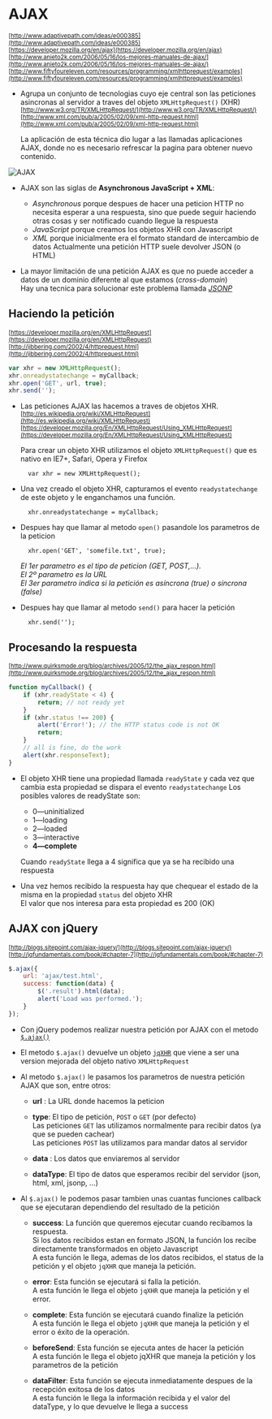 # AJAX

<sub>[http://www.adaptivepath.com/ideas/e000385](http://www.adaptivepath.com/ideas/e000385)</sub>  
<sub>[https://developer.mozilla.org/en/ajax](https://developer.mozilla.org/en/ajax)</sub>  
<sub>[http://www.anieto2k.com/2006/05/16/los-mejores-manuales-de-ajax/](http://www.anieto2k.com/2006/05/16/los-mejores-manuales-de-ajax/)</sub>  
<sub>[http://www.fiftyfoureleven.com/resources/programming/xmlhttprequest/examples](http://www.fiftyfoureleven.com/resources/programming/xmlhttprequest/examples)</sub>  

- Agrupa un conjunto de tecnologias cuyo eje central son las peticiones asincronas al servidor a traves del objeto `XMLHttpRequest()` (XHR)  
<sub>[http://www.w3.org/TR/XMLHttpRequest/](http://www.w3.org/TR/XMLHttpRequest/)  </sub>  
<sub>[http://www.xml.com/pub/a/2005/02/09/xml-http-request.html](http://www.xml.com/pub/a/2005/02/09/xml-http-request.html)  </sub>

    La aplicación de esta técnica dio lugar a las llamadas aplicaciones AJAX, donde no es necesario refrescar la pagina para obtener nuevo contenido.

![AJAX](https://raw.github.com/juanmaguitar/training-frontend-docs/master/AJAX/img/ajax.png)

- AJAX son las siglas de **Asynchronous JavaScript + XML**:
    - _Asynchronous_ porque despues de hacer una peticion HTTP no necesita esperar a una respuesta, sino que puede seguir haciendo otras cosas y ser notificado cuando llegue la respuesta
    - _JavaScript_ porque creamos los objetos XHR con Javascript
    - _XML_ porque inicialmente era el formato standard de intercambio de datos
    Actualmente una petición HTTP suele devolver JSON (o HTML)

- La mayor limitación de una petición AJAX es que no puede acceder a datos de un dominio diferente al que estamos (_cross-domain_)  
    Hay una tecnica para solucionar este problema llamada [_JSONP_](http://web.ontuts.com/tutoriales/jsonp-llamadas-ajax-entre-dominios/)


## Haciendo la petición

<sub>[https://developer.mozilla.org/en/XMLHttpRequest](https://developer.mozilla.org/en/XMLHttpRequest)</sub>  
<sub>[http://jibbering.com/2002/4/httprequest.html](http://jibbering.com/2002/4/httprequest.html)</sub>

```javascript
var xhr = new XMLHttpRequest();
xhr.onreadystatechange = myCallback;
xhr.open('GET', url, true);
xhr.send('');
```

- Las peticiones AJAX las hacemos a traves de objetos XHR.  
<sub>[http://es.wikipedia.org/wiki/XMLHttpRequest](http://es.wikipedia.org/wiki/XMLHttpRequest)</sub>  
<sub>[https://developer.mozilla.org/En/XMLHttpRequest/Using_XMLHttpRequest](https://developer.mozilla.org/En/XMLHttpRequest/Using_XMLHttpRequest)</sub>

    Para crear un objeto XHR utilizamos el objeto `XMLHttpRequest()` que es nativo en IE7+, Safari, Opera y Firefox

        var xhr = new XMLHttpRequest();

- Una vez creado el objeto XHR, capturamos el evento `readystatechange` de este objeto y le enganchamos una función.

        xhr.onreadystatechange = myCallback;

- Despues hay que llamar al metodo `open()` pasandole los parametros de la peticion

        xhr.open('GET', 'somefile.txt', true);

    _El 1er parametro es el tipo de peticion (GET, POST,…)._  
    _El 2º parametro es la URL_  
    _El 3er parametro indica si la petición es asíncrona (true) o síncrona (false)_  

- Despues hay que llamar al metodo `send()` para hacer la petición

        xhr.send('');

## Procesando la respuesta

<sub>[http://www.quirksmode.org/blog/archives/2005/12/the_ajax_respon.html](http://www.quirksmode.org/blog/archives/2005/12/the_ajax_respon.html)</sub>

```javascript
function myCallback() {
    if (xhr.readyState < 4) {
        return; // not ready yet
    }
    if (xhr.status !== 200) {
        alert('Error!'); // the HTTP status code is not OK
        return;
    }
    // all is fine, do the work
    alert(xhr.responseText);
}
```

- El objeto XHR tiene una propiedad llamada `readyState`  y cada vez que cambia esta propiedad se dispara el evento `readystatechange`
    Los posibles valores de readyState son:
    - 0—uninitialized
    - 1—loading
    - 2—loaded
    - 3—interactive
    - **4—complete**  
    
    Cuando `readyState` llega a 4 significa que ya se ha recibido una respuesta

- Una vez hemos recibido la respuesta hay que chequear el estado de la misma en la propiedad `status` del objeto XHR  
    El valor que nos interesa para esta propiedad es 200 (OK)


## AJAX con jQuery

<sub>[http://blogs.sitepoint.com/ajax-jquery/](http://blogs.sitepoint.com/ajax-jquery/)</sub>
<sub>[http://jqfundamentals.com/book/#chapter-7](http://jqfundamentals.com/book/#chapter-7)</sub>

```javascript
$.ajax({
    url: 'ajax/test.html',
    success: function(data) {
        $('.result').html(data);
        alert('Load was performed.');
    }
});
```

- Con jQuery podemos realizar nuestra petición por AJAX con el metodo [`$.ajax()`](http://api.jquery.com/jQuery.ajax/)

- El metodo `$.ajax()` devuelve un objeto [`jqXHR`](http://api.jquery.com/jQuery.ajax/#jqXHR) que viene a ser una version mejorada del objeto nativo `XMLHttpRequest`

- Al metodo `$.ajax()` le pasamos los parametros de nuestra petición AJAX que son, entre otros:
    
    - **url** : La URL donde hacemos la peticion

    - **type**: El tipo de petición, `POST` o  `GET` (por defecto)  
        Las peticiones `GET` las utilizamos normalmente para recibir datos (ya que se pueden cachear)  
        Las peticiones `POST` las utilizamos para mandar datos al servidor  
    
    - **data** : Los datos que enviaremos al servidor
    
    - **dataType**: El tipo de datos que esperamos recibir del servidor (json, html, xml, jsonp, …)

- Al `$.ajax()` le podemos pasar tambien unas cuantas funciones callback que se ejecutaran dependiendo del resultado de la petición
    
    - **success**: La función que queremos ejecutar cuando recibamos la respuesta.  
        Si los datos recibidos estan en formato JSON, la función los recibe directamente transformados en objeto Javascript  
        A esta función le llega, ademas de los datos recibidos, el status de la petición y el objeto `jqXHR` que maneja la petición.

    - **error**: Esta función se ejecutará si falla la petición.  
        A esta función le llega el objeto `jqXHR` que maneja la petición y el error.

    - **complete**: Esta función se ejecutará cuando finalize la petición  
        A esta función le llega el objeto `jqXHR` que maneja la petición y el error o éxito de la operación.
    
    - **beforeSend**: Esta función se ejecuta antes de hacer la petición  
        A esta función le llega el objeto jqXHR que maneja la petición y los parametros de la petición
    
    - **dataFilter**: Esta función se ejecuta inmediatamente despues de la recepción exitosa de los datos  
        A esta función le llega la información recibida y el valor del dataType, y lo que devuelve le llega a success